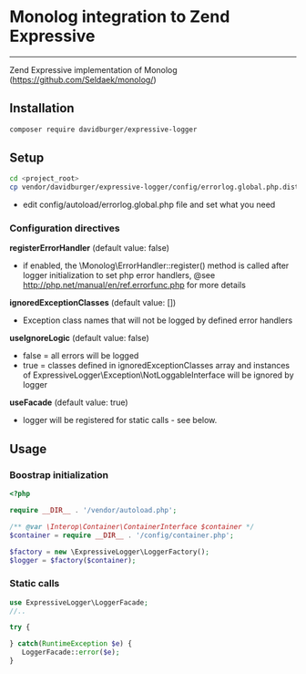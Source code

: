 # Monolog integration to Zend Expressive

------------

Zend Expressive implementation of Monolog (https://github.com/Seldaek/monolog/)
 
## Installation
```sh
composer require davidburger/expressive-logger 
```

## Setup
```sh
cd <project_root>
cp vendor/davidburger/expressive-logger/config/errorlog.global.php.dist config/autoload/errorlog.global.php
```
- edit config/autoload/errorlog.global.php file and set what you need

### Configuration directives
**registerErrorHandler** (default value: false) 
- if enabled, the \Monolog\ErrorHandler::register() method is called after logger initialization to set php error handlers, @see http://php.net/manual/en/ref.errorfunc.php for more details

**ignoredExceptionClasses** (default value: []) 
- Exception class names that will not be logged by defined error handlers

**useIgnoreLogic** (default value: false) 
- false = all errors will be logged
- true = classes defined in ignoredExceptionClasses array and instances of ExpressiveLogger\Exception\NotLoggableInterface will be ignored by logger

**useFacade** (default value: true)
- logger will be registered for static calls - see below.

  
## Usage
### Boostrap initialization
```php
<?php

require __DIR__ . '/vendor/autoload.php';

/** @var \Interop\Container\ContainerInterface $container */
$container = require __DIR__ . '/config/container.php';

$factory = new \ExpressiveLogger\LoggerFactory();
$logger = $factory($container);

```
### Static calls
```php
use ExpressiveLogger\LoggerFacade;
//..

try {

} catch(RuntimeException $e) {
   LoggerFacade::error($e);
}
```


